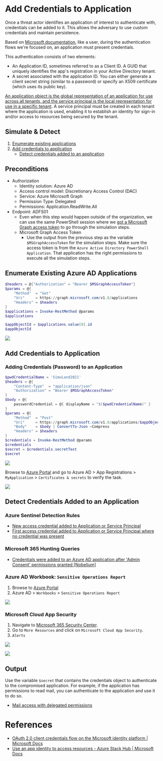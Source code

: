 # Add Credentials to Application

Once a threat actor identifies an application of interest to authenticate with, credentials can be added to it. This allows the adversary to use custom credentials and maintain persistence.

Based on [Microsoft documentation](https://docs.microsoft.com/en-us/azure/active-directory/develop/v2-oauth2-client-creds-grant-flow), like a user, during the authentication flows we're focused on, an application must present credentials. 

This authentication consists of two elements:
* An Application ID, sometimes referred to as a Client ID. A GUID that uniquely identifies the app's registration in your Active Directory tenant.
* A secret associated with the application ID. You can either generate a client secret string (similar to a password) or specify an X509 certificate (which uses its public key).

[An application object is the global representation of an application for use across all tenants, and the service principal is the local representation for use in a specific tenant](https://docs.microsoft.com/en-us/azure/active-directory/develop/app-objects-and-service-principals). A service principal must be created in each tenant where the application is used, enabling it to establish an identity for sign-in and/or access to resources being secured by the tenant.

## Simulate & Detect
1.	[Enumerate existing applications](#enumerate-existing-azure-ad-applications) 
2.	[Add credentials to application](#add-credentials-to-application)
    * [Detect credentials added to an application](#detect-credentials-added-to-an-application)

## Preconditions
* Authorization
    * Identity solution: Azure AD
    * Access control model: Discretionary Access Control (DAC)
    * Service: Azure Microsoft Graph
    * Permission Type: Delegated
    * Permissions: Application.ReadWrite.All
* Endpoint: ADFS01
    * Even when this step would happen outside of the organization, we can use the same PowerShell session where we [got a Microsoft Graph access token](getAccessTokenSAMLBearerAssertionFlow.md) to go through the simulation steps.
    * Microsoft Graph Access Token
        * Use the output from the previous step as the variable `$MSGraphAccessToken` for the simulation steps. Make sure the access token is from the `Azure Active Directory PowerShell Application`. That application has the right permissions to execute all the simulation steps.

## Enumerate Existing Azure AD Applications

```PowerShell
$headers = @{"Authorization" = "Bearer $MSGraphAccessToken"}
$params = @{
    "Method"  = "Get"
    "Uri"     = https://graph.microsoft.com/v1.0/applications
    "Headers" = $headers
}
$applications = Invoke-RestMethod @params
$applications

$appObjectId = $applications.value[0].id
$appObjectId
```

![](../../resources/images/simulate_detect/persistence/addCredentialsToApplication/2021-05-19_03_app_object_id.png)

## Add Credentials to Application

### Adding Credentials (Password) to an Application

```PowerShell
$pwdCredentialName = 'SimuLand2021'
$headers = @{
    "Content-Type"  = "application/json"
    "Authorization" = "Bearer $MSGraphAccessToken"
}
$body = @{
    passwordCredential = @{ displayName = "$($pwdCredentialName)" }
}
$params = @{
    "Method"  = "Post"
    "Uri"     = https://graph.microsoft.com/v1.0/applications/$appObjectId/addPassword
    "Body"    = $body | ConvertTo-Json –Compress
    "Headers" = $headers
}
$credentials = Invoke-RestMethod @params
$credentials
$secret = $credentials.secretText
$secret
```
 
![](../../resources/images/simulate_detect/persistence/addCredentialsToApplication/2021-05-19_04_app_new_secret.png)

Browse to [Azure Portal](https://portal.azure.com/) and go to Azure AD > App Registrations > `MyApplication` > `Certificates & secrets` to verify the task.

![](../../resources/images/simulate_detect/persistence/addCredentialsToApplication/2021-05-19_05_app_new_secret.png)

## Detect Credentials Added to an Application

### Azure Sentinel Detection Rules

* [New access credential added to Application or Service Principal](https://github.com/Azure/Azure-Sentinel/blob/master/Detections/AuditLogs/NewAppOrServicePrincipalCredential.yaml)
* [First access credential added to Application or Service Principal where no credential was present](https://github.com/Azure/Azure-Sentinel/blob/master/Detections/AuditLogs/FirstAppOrServicePrincipalCredential.yaml)

### Microsoft 365 Hunting Queries

* [Credentials were added to an Azure AD application after 'Admin Consent' permissions granted [Nobelium]](https://github.com/microsoft/Microsoft-365-Defender-Hunting-Queries/blob/773ebb498e0aa897678be98c34ffa56359bf29d9/Persistence/CredentialsAddAfterAdminConsentedToApp%5BNobelium%5D.md)

### Azure AD Workbook: `Sensitive Operations Report`
1.	Browse to [Azure Portal](https://portal.azure.com/)
2.	Azure AD > `Workbooks` > `Sensitive Operations Report`

![](../../resources/images/simulate_detect/persistence/addCredentialsToApplication/2021-05-19_06_workbook.png)

### Microsoft Cloud App Security
1.	Navigate to [Microsoft 365 Security Center](https://security.microsoft.com/).
2.	Go to `More Resources` and click on `Microsoft Cloud App Security`.
3.	`Alerts`
 
![](../../resources/images/simulate_detect/persistence/addCredentialsToApplication/2021-05-19_07_mcas_alert.png)

![](../../resources/images/simulate_detect/persistence/addCredentialsToApplication/2021-05-19_08_mcas_alert.png)

## Output

Use the variable `$secret` that contains the credentials object to authenticate to the compromised application. For example, if the application has permissions to read mail, you can authenticate to the application and use it to do so.

* [Mail access with delegated permissions](../collection/mailAccessDelegatedPermissions.md)

# References
* [OAuth 2.0 client credentials flow on the Microsoft identity platform | Microsoft Docs](https://docs.microsoft.com/en-us/azure/active-directory/develop/v2-oauth2-client-creds-grant-flow)
* [Use an app identity to access resources - Azure Stack Hub | Microsoft Docs](https://docs.microsoft.com/en-us/azure-stack/operator/azure-stack-create-service-principals?view=azs-2008&tabs=az1%2Caz2&pivots=state-disconnected)
